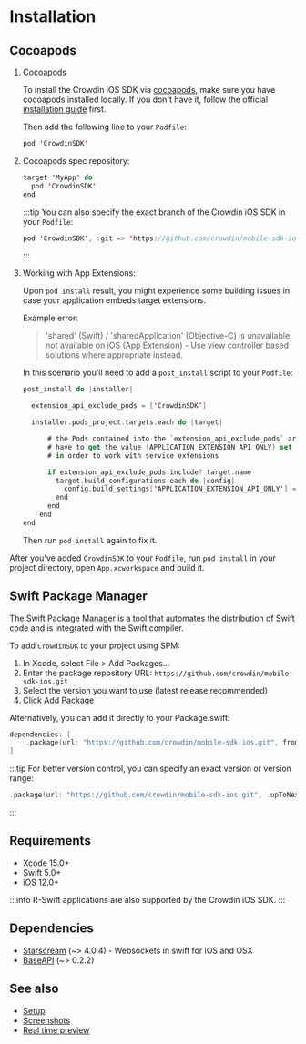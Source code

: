 # Installation

## Cocoapods

1. Cocoapods

   To install the Crowdin iOS SDK via [cocoapods](https://cocoapods.org), make sure you have cocoapods installed locally. If you don't have it, follow the official [installation guide](https://guides.cocoapods.org/using/getting-started.html) first.

   Then add the following line to your `Podfile`:

   ```swift title="Podfile"
   pod 'CrowdinSDK'
   ```

2. Cocoapods spec repository:

   ```swift
   target 'MyApp' do
     pod 'CrowdinSDK'
   end
   ```

   :::tip
   You can also specify the exact branch of the Crowdin iOS SDK in your `Podfile`:

   ```swift
   pod 'CrowdinSDK', :git => 'https://github.com/crowdin/mobile-sdk-ios.git', :branch => 'dev'
   ```
   :::

3. Working with App Extensions:

   Upon `pod install` result, you might experience some building issues in case your application embeds target extensions.

   Example error:

   > 'shared' (Swift) / 'sharedApplication' (Objective-C) is unavailable: not available on iOS (App Extension) - Use view controller based solutions where appropriate instead.

   In this scenario you'll need to add a `post_install` script to your `Podfile`:

    ```swift
    post_install do |installer|

      extension_api_exclude_pods = ['CrowdinSDK']

      installer.pods_project.targets.each do |target|

          # the Pods contained into the `extension_api_exclude_pods` array
          # have to get the value (APPLICATION_EXTENSION_API_ONLY) set to NO
          # in order to work with service extensions

          if extension_api_exclude_pods.include? target.name
            target.build_configurations.each do |config|
              config.build_settings['APPLICATION_EXTENSION_API_ONLY'] = 'NO'
            end
          end
        end
    end
    ```

   Then run `pod install` again to fix it.

After you've added `CrowdinSDK` to your `Podfile`, run `pod install` in your project directory, open `App.xcworkspace` and build it.

## Swift Package Manager

The Swift Package Manager is a tool that automates the distribution of Swift code and is integrated with the Swift compiler.

To add `CrowdinSDK` to your project using SPM:

1. In Xcode, select File > Add Packages...
2. Enter the package repository URL: `https://github.com/crowdin/mobile-sdk-ios.git`
3. Select the version you want to use (latest release recommended)
4. Click Add Package

Alternatively, you can add it directly to your Package.swift:

```swift title="Package.swift"
dependencies: [
    .package(url: "https://github.com/crowdin/mobile-sdk-ios.git", from: "1.10.1")
]
```

:::tip
For better version control, you can specify an exact version or version range:

```swift
.package(url: "https://github.com/crowdin/mobile-sdk-ios.git", .upToNextMajor(from: "1.10.1"))
```
:::

## Requirements

* Xcode 15.0+
* Swift 5.0+
* iOS 12.0+

:::info
R-Swift applications are also supported by the Crowdin iOS SDK.
:::

## Dependencies

* [Starscream](https://github.com/daltoniam/Starscream) (~> 4.0.4) - Websockets in swift for iOS and OSX
* [BaseAPI](https://github.com/serhii-londar/BaseAPI.git) (~> 0.2.2)

## See also

- [Setup](setup.mdx)
- [Screenshots](advanced-features/screenshots.mdx)
- [Real time preview](advanced-features/real-time-preview.mdx)
